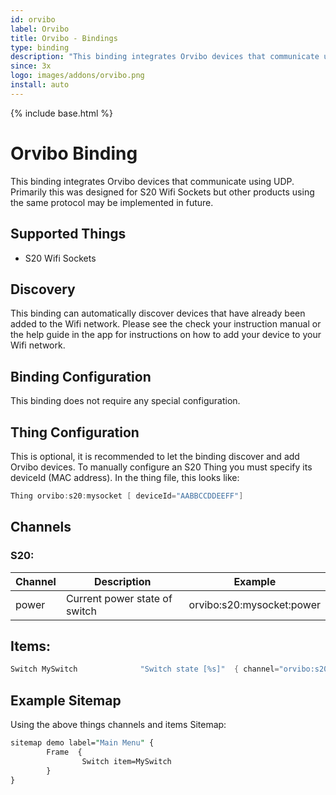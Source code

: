 ```yaml
---
id: orvibo
label: Orvibo
title: Orvibo - Bindings
type: binding
description: "This binding integrates Orvibo devices that communicate using UDP."
since: 3x
logo: images/addons/orvibo.png
install: auto
---
```


<!-- Attention authors: Do not edit directly. Please add your changes to the appropriate source repository -->

{% include base.html %}

<AddonLogo />

# Orvibo Binding

This binding integrates Orvibo devices that communicate using UDP.
Primarily this was designed for S20 Wifi Sockets but other products using the same protocol may be implemented in future.

## Supported Things

- S20 Wifi Sockets

## Discovery

This binding can automatically discover devices that have already been added to the Wifi network.  Please see the check your instruction manual or the help guide in the app for instructions on how to add your device to your Wifi network.

## Binding Configuration

This binding does not require any special configuration.

## Thing Configuration

This is optional, it is recommended to let the binding discover and add Orvibo devices.
To manually configure an S20 Thing you must specify its deviceId (MAC address).
In the thing file, this looks like:

```java
Thing orvibo:s20:mysocket [ deviceId="AABBCCDDEEFF"]
```

## Channels

### S20:

| Channel | Description                   | Example                   |
|---------|-------------------------------|---------------------------|
| power   | Current power state of switch | orvibo:s20:mysocket:power |

## Items:

```java
Switch MySwitch              "Switch state [%s]"  { channel="orvibo:s20:mysocket:power" }
```

## Example Sitemap

Using the above things channels and items
Sitemap:

```perl
sitemap demo label="Main Menu" {
        Frame  {
                Switch item=MySwitch
        }
}
```
